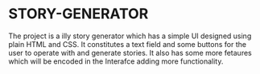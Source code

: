 ﻿# STORY-GENERATOR
The project is a illy story generator which has a simple UI designed using plain HTML and CSS.
It constitutes a text field and some buttons for the user to operate with and generate stories.
It also has some more fetaures which will be encoded in the Interafce adding more functionality.
